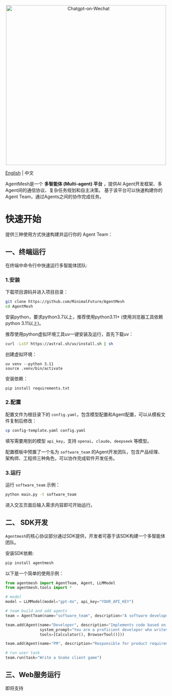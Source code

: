 <p align="center"><img src= "https://github.com/user-attachments/assets/60534980-ac81-475f-9462-d2205c085028" alt="Chatgpt-on-Wechat" width="500" /></p>

<a href="/README.md">English</a> | 中文

AgentMesh是一个 **多智能体 (Multi-agent) 平台** ，提供AI Agent开发框架、多Agent间的通信协议、复杂任务规划和自主决策。 基于该平台可以快速构建你的Agent Team，通过Agents之间的协作完成任务。

# 快速开始

提供三种使用方式快速构建并运行你的 Agent Team：

## 一、终端运行

在终端中命令行中快速运行多智能体团队:

### 1.安装

下载项目源码并进入项目目录：

```bash
git clone https://github.com/MinimalFuture/AgentMesh
cd AgentMesh
```

安装python，要求python3.7以上，推荐使用python3.11+ (使用浏览器工具依赖python 3.11以上)。

推荐使用python虚拟环境工具uv一键安装及运行，首先下载uv：

```bash
curl -LsSf https://astral.sh/uv/install.sh | sh
```

创建虚拟环境：

```bahs
uv venv --python 3.11
source .venv/bin/activate
```

安装依赖：

```bash
pip install requirements.txt
```

### 2.配置

配置文件为根目录下的 `config.yaml`，包含模型配置和Agent配置，可以从模板文件复制后修改：

```bash
cp config-template.yaml config.yaml
```

填写需要用到的模型 `api_key`，支持 `openai`、`claude`、`deepseek` 等模型。

配置模板中预置了一个名为 `software_team` 的Agent开发团队，包含产品经理、架构师、工程师三种角色，可以协作完成软件开发任务。

### 3.运行

运行 `software_team` 示例：

```bash
python main.py -t software_team
```

进入交互页面后输入需求内容即可开始运行。


## 二、 SDK开发

`Agentmesh`的核心协议部分通过SDK提供，开发者可基于该SDK构建一个多智能体团队。

安装SDK依赖:

```bash
pip install agentmesh
```

以下是一个简单的使用示例：

```python
from agentmesh import AgentTeam, Agent, LLMModel
from agentmesh.tools import *

# model
model = LLMModel(model="gpt-4o", api_key="YOUR_API_KEY")

# team build and add agents
team = AgentTeam(name="software_team", description="A software development team", model=model)

team.add(Agent(name="Developer", description="Implements code based on PRD and architecture design", model=model,
               system_prompt="You are a proficient developer who writes clean, efficient, and maintainable code. Follow the PRD requirements and architecture guidelines precisely",
               tools=[Calculator(), BrowserTool()]))

team.add(Agent(name="PM", description="Responsible for product requirements and documentation", system_prompt="You are an experienced product manager who creates clear and comprehensive PRDs")

# run user task
team.run(task="Write a Snake client game")
```


## 三、Web服务运行

即将支持
